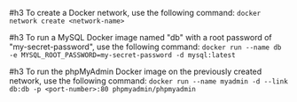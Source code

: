 #h3 To create a Docker network, use the following command:
`docker network create <network-name>`


#h3 To run a MySQL Docker image named "db" with a root password of "my-secret-password", use the following command:
`docker run --name db -e MYSQL_ROOT_PASSWORD=my-secret-password -d mysql:latest`

#h3 To run the phpMyAdmin Docker image on the previously created network, use the following command:
`docker run --name myadmin -d --link db:db -p <port-number>:80 phpmyadmin/phpmyadmin`
